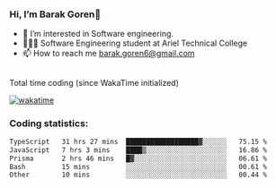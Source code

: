 ###  Hi, I’m Barak Goren👋
- 👀 I’m interested in Software engineering.
- 👨🏼‍🎓 Software Engineering student at Ariel Technical College
- 📫 How to reach me barak.goren6@gmail.com
##
Total time coding (since WakaTime initialized)

[![wakatime](https://wakatime.com/badge/user/5cc5ec80-a806-4ca2-a704-db29274e48cd.svg)](https://wakatime.com/@5cc5ec80-a806-4ca2-a704-db29274e48cd)

   
### Coding statistics:

<!--START_SECTION:waka-->

```txt
TypeScript   31 hrs 27 mins  ██████████████████▓░░░░░░   75.15 %
JavaScript   7 hrs 3 mins    ████▒░░░░░░░░░░░░░░░░░░░░   16.86 %
Prisma       2 hrs 46 mins   █▓░░░░░░░░░░░░░░░░░░░░░░░   06.61 %
Bash         15 mins         ░░░░░░░░░░░░░░░░░░░░░░░░░   00.61 %
Other        10 mins         ░░░░░░░░░░░░░░░░░░░░░░░░░   00.44 %
```

<!--END_SECTION:waka-->

<!---
barakgoren/barakgoren is a ✨ special ✨ repository because its `README.md` (this file) appears on your GitHub profile.
You can click the Preview link to take a look at your changes.
--->
